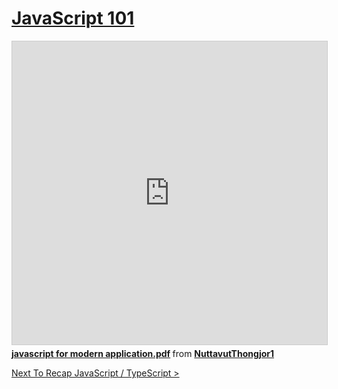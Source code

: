 # [JavaScript 101](\docs\JavaScript-101.md)

<iframe src="https://www.slideshare.net/slideshow/embed_code/key/Kv91nUEBmeBvRq" width="595" height="485" frameborder="0" marginwidth="0" marginheight="0" scrolling="no" style="border:1px solid #CCC; border-width:1px; margin-bottom:5px; max-width: 100%;" allowfullscreen> </iframe> <div style="margin-bottom:5px"> <strong> <a href="//www.slideshare.net/NuttavutThongjor1/javascript-for-modern-applicationpdf" title="javascript for modern application.pdf" target="_blank">javascript for modern application.pdf</a> </strong> from <strong><a href="//www.slideshare.net/NuttavutThongjor1" target="_blank">NuttavutThongjor1</a></strong> </div>

[Next To Recap JavaScript / TypeScript &gt;](Recap-JavaScript-TypeScript.md)
